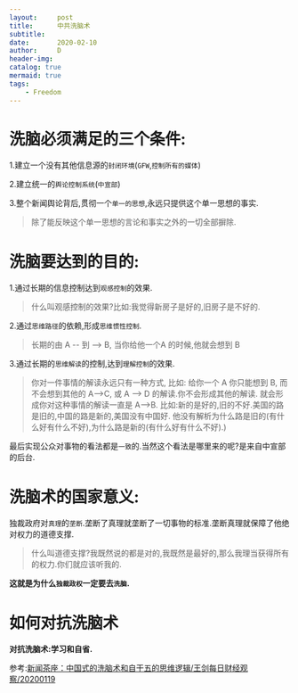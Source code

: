 ```yaml
---
layout:     post
title:      中共洗脑术 
subtitle:   
date:       2020-02-10
author:     D
header-img: 
catalog: true
mermaid: true
tags:
    - Freedom
---
```




# 洗脑必须满足的三个条件:

1.建立一个没有其他信息源的`封闭环境`(`GFW`,`控制所有的媒体`)<br>

2.建立统一的`舆论控制系统`(`中宣部`)<br>

3.整个新闻舆论背后,贯彻一个`单一的思想`,永远只提供这个单一思想的事实.<br>
>除了能反映这个单一思想的言论和事实之外的一切全部摒除.


# 洗脑要达到的目的:

1.通过长期的信息控制达到`观感控制`的效果.<br>
>什么叫观感控制的效果?比如:我觉得新房子是好的,旧房子是不好的.

2.通过`思维路径`的依赖,形成`思维惯性控制`.
>长期的由 A -- 到 --> B, 当你给他一个A 的时候,他就会想到 B

3.通过长期的`思维解读`的控制,达到`理解控制`的效果.
>你对一件事情的解读永远只有一种方式, 比如: 给你一个 A 你只能想到 B, 而不会想到其他的 A-->C, 或 A --> D 的解读.你不会形成其他的解读. 就会形成你对这种事情的解读一直是 A-->B. 比如:新的是好的,旧的不好.美国的路是旧的,中国的路是新的,美国没有中国好. 他没有解析为什么路是旧的(有什么好有什么不好),为什么路是新的(有什么好有什么不好).)

最后实现公众对事物的看法都是`一致`的.当然这个看法是哪里来的呢?是来自中宣部的后台.<br>

# 洗脑术的国家意义:

独裁政府对`真理`的`垄断`.垄断了真理就垄断了一切事物的标准.垄断真理就保障了他绝对权力的道德支撑.<br>
>什么叫道德支撑?我既然说的都是对的,我既然是最好的,那么我理当获得所有的权力.你们就应该听我的.


**这就是为什么`独裁政权`一定要去`洗脑`.**

# 如何对抗洗脑术 

**对抗洗脑术:学习和自省.**

参考:[新闻茶座：中国式的洗脑术和自干五的思维逻辑/王剑每日财经观察/20200119](https://www.youtube.com/watch?v=A6bhP7Ku7K8)
